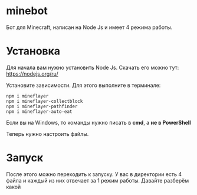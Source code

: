 # minebot
Бот для Minecraft, написан на Node Js и имеет 4 режима работы.
# Установка
Для начала вам нужно установить Node Js. Скачать его можно тут: https://nodejs.org/ru/

Установите зависимости.
Для этого выполните в терминале:
```
npm i mineflayer
npm i mineflayer-collectblock
npm i mineflayer-pathfinder
npm i mineflayer-auto-eat
```
Если вы на Windows, то команды нужно писать в __cmd__, а __не в PowerShell__

Теперь нужно настроить файлы.

# Запуск
После этого можно переходить к запуску.
У вас в директории есть 4 файла и каждый из них отвечает за 1 режим работы. Давайте разберём какой
